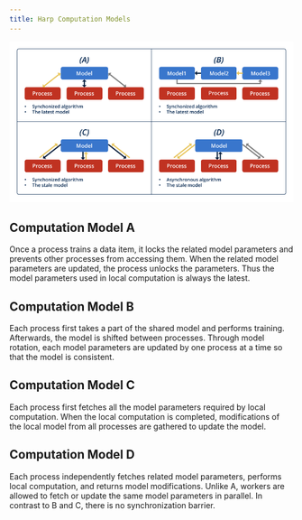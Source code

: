 ```yaml
---
title: Harp Computation Models
---
```


![Inter-node Computation Model](/img/2-4-1.png)


## Computation Model A

Once a process trains a data item, it locks the related model parameters and prevents other processes from accessing them. When the related model parameters are updated, the process unlocks the parameters. Thus the model parameters used in local computation is always the latest. 

## Computation Model B
Each process first takes a part of the shared model and performs training. Afterwards, the model is shifted between processes. Through model rotation, each model parameters are updated by one process at a time so that the model is consistent.


## Computation Model C
Each process first fetches all the model parameters required by local computation. When the local computation is completed, modifications of the local model from all processes are gathered to update the model. 


## Computation Model D

Each process independently fetches related model parameters, performs local computation, and returns model modifications. Unlike A, workers are allowed to fetch or update the same model parameters in parallel. In contrast to B and C, there is no synchronization barrier.

